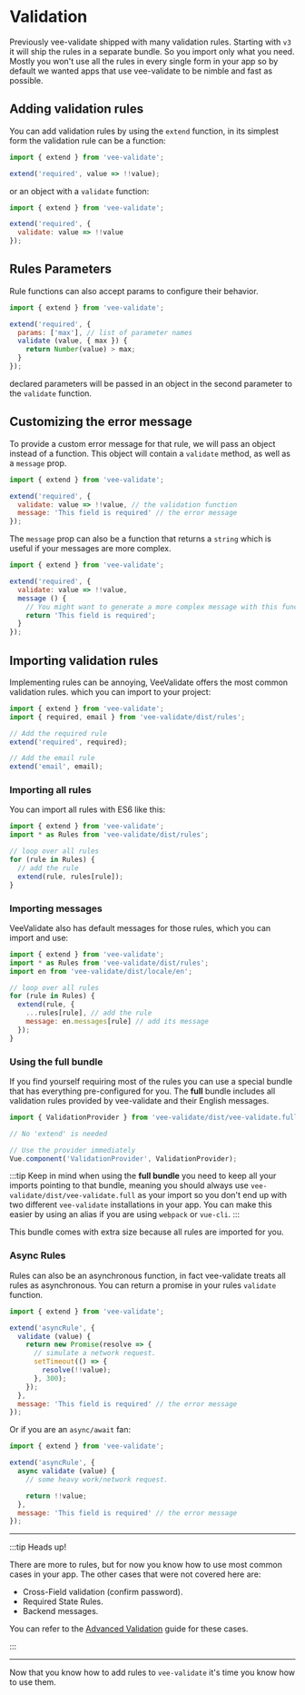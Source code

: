 # Validation

Previously vee-validate shipped with many validation rules. Starting with `v3` it will ship the rules in a separate bundle. So you import only what you need. Mostly you won't use all the rules in every single form in your app so by default we wanted apps that use vee-validate to be nimble and fast as possible.

## Adding validation rules

You can add validation rules by using the `extend` function, in its simplest form the validation rule can be a function:

```js
import { extend } from 'vee-validate';

extend('required', value => !!value);
```

or an object with a `validate` function:

```js
import { extend } from 'vee-validate';

extend('required', {
  validate: value => !!value
});
```

## Rules Parameters

Rule functions can also accept params to configure their behavior.

```js
import { extend } from 'vee-validate';

extend('required', {
  params: ['max'], // list of parameter names
  validate (value, { max }) {
    return Number(value) > max;
  }
});
```

declared parameters will be passed in an object in the second parameter to the `validate` function.

## Customizing the error message

To provide a custom error message for that rule, we will pass an object instead of a function. This object will contain a `validate` method, as well as a `message` prop.

```js
import { extend } from 'vee-validate';

extend('required', {
  validate: value => !!value, // the validation function
  message: 'This field is required' // the error message
});
```

The `message` prop can also be a function that returns a `string` which is useful if your messages are more complex.

```js
import { extend } from 'vee-validate';

extend('required', {
  validate: value => !!value,
  message () {
    // You might want to generate a more complex message with this function.
    return 'This field is required';
  }
});
```

## Importing validation rules

Implementing rules can be annoying, VeeValidate offers the most common validation rules. which you can import to your project:

```js
import { extend } from 'vee-validate';
import { required, email } from 'vee-validate/dist/rules';

// Add the required rule
extend('required', required);

// Add the email rule
extend('email', email);
```

### Importing all rules

You can import all rules with ES6 like this:

```js
import { extend } from 'vee-validate';
import * as Rules from 'vee-validate/dist/rules';

// loop over all rules
for (rule in Rules) {
  // add the rule
  extend(rule, rules[rule]);
}
```

### Importing messages

VeeValidate also has default messages for those rules, which you can import and use:

```js
import { extend } from 'vee-validate';
import * as Rules from 'vee-validate/dist/rules';
import en from 'vee-validate/dist/locale/en';

// loop over all rules
for (rule in Rules) {
  extend(rule, {
    ...rules[rule], // add the rule
    message: en.messages[rule] // add its message
  });
}
```

### Using the **full** bundle

If you find yourself requiring most of the rules you can use a special bundle that has everything pre-configured for you. The **full** bundle includes all validation rules provided by vee-validate and their English messages.

```js
import { ValidationProvider } from 'vee-validate/dist/vee-validate.full';

// No 'extend' is needed

// Use the provider immediately
Vue.component('ValidationProvider', ValidationProvider);
```

:::tip
Keep in mind when using the **full bundle** you need to keep all your imports pointing to that bundle, meaning you should always use `vee-validate/dist/vee-validate.full` as your import so you don't end up with two different `vee-validate` installations in your app. You can make this easier by using an alias if you are using `webpack` or `vue-cli`.
:::

This bundle comes with extra size because all rules are imported for you.

### Async Rules

Rules can also be an asynchronous function, in fact vee-validate treats all rules as asynchronous. You can return a promise in your rules `validate` function.

```js
import { extend } from 'vee-validate';

extend('asyncRule', {
  validate (value) {
    return new Promise(resolve => {
      // simulate a network request.
      setTimeout(() => {
        resolve(!!value);
      }, 300);
    });
  },
  message: 'This field is required' // the error message
});
```

Or if you are an `async/await` fan:

```js
import { extend } from 'vee-validate';

extend('asyncRule', {
  async validate (value) {
    // some heavy work/network request.

    return !!value;
  },
  message: 'This field is required' // the error message
});
```

---

:::tip Heads up!

There are more to rules, but for now you know how to use most common cases in your app. The other cases that were not covered here are:

- Cross-Field validation (confirm password).
- Required State Rules.
- Backend messages.

You can refer to the [Advanced Validation](./advanced-validation.md) guide for these cases.

:::

---

Now that you know how to add rules to `vee-validate` it's time you know how to use them.
